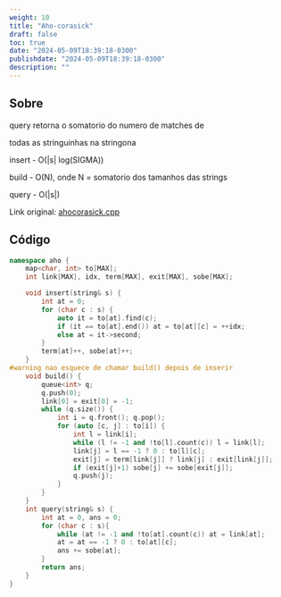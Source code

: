 ```yaml
---
weight: 10
title: "Aho-corasick"
draft: false
toc: true
date: "2024-05-09T18:39:18-0300"
publishdate: "2024-05-09T18:39:18-0300"
description: ""
---
```


## Sobre
 query retorna o somatorio do numero de matches de

 todas as stringuinhas na stringona



 insert - O(|s| log(SIGMA))

 build - O(N), onde N = somatorio dos tamanhos das strings

 query - O(|s|)



Link original: [ahocorasick.cpp](https://github.com/brunomaletta/Biblioteca/tree/master/Codigo/Strings/ahocorasick.cpp)

## Código
```cpp
namespace aho {
	map<char, int> to[MAX];
	int link[MAX], idx, term[MAX], exit[MAX], sobe[MAX];

	void insert(string& s) {
		int at = 0;
		for (char c : s) {
			auto it = to[at].find(c);
			if (it == to[at].end()) at = to[at][c] = ++idx;
			else at = it->second;
		}
		term[at]++, sobe[at]++;
	}
#warning nao esquece de chamar build() depois de inserir
	void build() {
		queue<int> q;
		q.push(0);
		link[0] = exit[0] = -1;
		while (q.size()) {
			int i = q.front(); q.pop();
			for (auto [c, j] : to[i]) {
				int l = link[i];
				while (l != -1 and !to[l].count(c)) l = link[l];
				link[j] = l == -1 ? 0 : to[l][c];
				exit[j] = term[link[j]] ? link[j] : exit[link[j]];
				if (exit[j]+1) sobe[j] += sobe[exit[j]];
				q.push(j);
			}
		}
	}
	int query(string& s) {
		int at = 0, ans = 0;
		for (char c : s){
			while (at != -1 and !to[at].count(c)) at = link[at];
			at = at == -1 ? 0 : to[at][c];
			ans += sobe[at];
		}
		return ans;
	}
}
```
